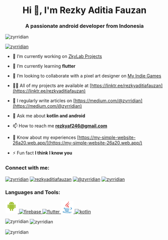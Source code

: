 <h1 align="center">Hi 👋, I'm Rezky Aditia Fauzan</h1>
<h3 align="center">A passionate android developer from Indonesia</h3>

<p align="left"> <img src="https://komarev.com/ghpvc/?username=zyrridian&label=Profile%20views&color=0e75b6&style=flat" alt="zyrridian" /> </p>

<p align="left"> <a href="https://github.com/ryo-ma/github-profile-trophy"><img src="https://github-profile-trophy.vercel.app/?username=zyrridian" alt="zyrridian" /></a> </p>

- 🔭 I’m currently working on [ZkyLab Projects](undefined)

- 🌱 I’m currently learning **flutter**

- 👯 I’m looking to collaborate with a pixel art designer on [My Indie Games](https://itch.io/profile/zyrridian)

- 👨‍💻 All of my projects are available at [https://linktr.ee/rezkyaditiafauzan](https://linktr.ee/rezkyaditiafauzan)

- 📝 I regularly write articles on [https://medium.com/@zyrridian](https://medium.com/@zyrridian)

- 💬 Ask me about **kotlin and android**

- 📫 How to reach me **rezkyaf246@gmail.com**

- 📄 Know about my experiences [https://my-simple-website-26a20.web.app/](https://my-simple-website-26a20.web.app/)

- ⚡ Fun fact **I think I know you**

<h3 align="left">Connect with me:</h3>
<p align="left">
<a href="https://twitter.com/zyrridian" target="blank"><img align="center" src="https://raw.githubusercontent.com/rahuldkjain/github-profile-readme-generator/master/src/images/icons/Social/twitter.svg" alt="zyrridian" height="30" width="40" /></a>
<a href="https://linkedin.com/in/rezkyaditiafauzan" target="blank"><img align="center" src="https://raw.githubusercontent.com/rahuldkjain/github-profile-readme-generator/master/src/images/icons/Social/linked-in-alt.svg" alt="rezkyaditiafauzan" height="30" width="40" /></a>
<a href="https://medium.com/@zyrridian" target="blank"><img align="center" src="https://raw.githubusercontent.com/rahuldkjain/github-profile-readme-generator/master/src/images/icons/Social/medium.svg" alt="@zyrridian" height="30" width="40" /></a>
<a href="https://www.youtube.com/c/zyrridian" target="blank"><img align="center" src="https://raw.githubusercontent.com/rahuldkjain/github-profile-readme-generator/master/src/images/icons/Social/youtube.svg" alt="zyrridian" height="30" width="40" /></a>
</p>

<h3 align="left">Languages and Tools:</h3>
<p align="left"> <a href="https://developer.android.com" target="_blank" rel="noreferrer"> <img src="https://raw.githubusercontent.com/devicons/devicon/master/icons/android/android-original-wordmark.svg" alt="android" width="40" height="40"/> </a> <a href="https://firebase.google.com/" target="_blank" rel="noreferrer"> <img src="https://www.vectorlogo.zone/logos/firebase/firebase-icon.svg" alt="firebase" width="40" height="40"/> </a> <a href="https://flutter.dev" target="_blank" rel="noreferrer"> <img src="https://www.vectorlogo.zone/logos/flutterio/flutterio-icon.svg" alt="flutter" width="40" height="40"/> </a> <a href="https://www.java.com" target="_blank" rel="noreferrer"> <img src="https://raw.githubusercontent.com/devicons/devicon/master/icons/java/java-original.svg" alt="java" width="40" height="40"/> </a> <a href="https://kotlinlang.org" target="_blank" rel="noreferrer"> <img src="https://www.vectorlogo.zone/logos/kotlinlang/kotlinlang-icon.svg" alt="kotlin" width="40" height="40"/> </a> </p>

<p><img align="left" src="https://github-readme-stats.vercel.app/api/top-langs?username=zyrridian&show_icons=true&locale=en&layout=compact" alt="zyrridian" /></p>

<p>&nbsp;<img align="center" src="https://github-readme-stats.vercel.app/api?username=zyrridian&show_icons=true&locale=en" alt="zyrridian" /></p>

<p><img align="center" src="https://github-readme-streak-stats.herokuapp.com/?user=zyrridian&theme=default" alt="zyrridian" /></p>
